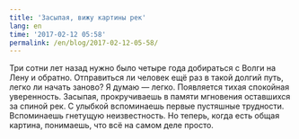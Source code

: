 ```yaml
---
title: 'Засыпая, вижу картины рек'
lang: en
time: '2017-02-12 05:58'
permalink: /en/blog/2017-02-12-05-58/
---
```


Три сотни лет назад нужно было четыре года добираться с Волги на Лену и обратно. Отправиться ли человек ещё раз в такой долгий путь, легко ли начать заново? Я думаю — легко. Появляется тихая спокойная уверенность. Засыпая, прокручиваешь в памяти мгновения оставшихся за спиной рек. С улыбкой вспоминаешь первые пустяшные трудности. Вспоминаешь гнетущую неизвестность. Но теперь, когда есть общая картина, понимаешь, что всё на самом деле просто.
